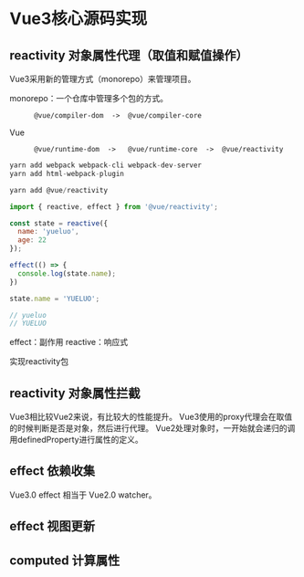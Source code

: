 # Vue3核心源码实现

## reactivity 对象属性代理（取值和赋值操作）

  Vue3采用新的管理方式（monorepo）来管理项目。

  monorepo：一个仓库中管理多个包的方式。


          @vue/compiler-dom  ->  @vue/compiler-core
  Vue     

          @vue/runtime-dom  ->   @vue/runtime-core  ->  @vue/reactivity

  ```js
  yarn add webpack webpack-cli webpack-dev-server
  yarn add html-webpack-plugin
  ```

  ```js
  yarn add @vue/reactivity 
  ```

  ```js
  import { reactive, effect } from '@vue/reactivity';

  const state = reactive({
    name: 'yueluo',
    age: 22
  });

  effect(() => {
    console.log(state.name);
  })

  state.name = 'YUELUO';
  
  // yueluo
  // YUELUO
  ```
  effect：副作用
  reactive：响应式

  实现reactivity包

## reactivity 对象属性拦截

  Vue3相比较Vue2来说，有比较大的性能提升。
  Vue3使用的proxy代理会在取值的时候判断是否是对象，然后进行代理。
  Vue2处理对象时，一开始就会递归的调用definedProperty进行属性的定义。

## effect 依赖收集 

  Vue3.0 effect 相当于 Vue2.0 watcher。

## effect 视图更新

## computed 计算属性